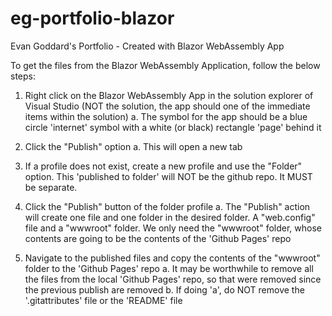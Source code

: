# eg-portfolio-blazor
 Evan Goddard's Portfolio - Created with Blazor WebAssembly App

To get the files from the Blazor WebAssembly Application, follow the below steps:

1. Right click on the Blazor WebAssembly App in the solution explorer of Visual Studio (NOT the solution, the app should one of the immediate items within the solution)
    a. The symbol for the app should be a blue circle 'internet' symbol with a white (or black) rectangle 'page' behind it

2. Click the "Publish" option
    a. This will open a new tab

3. If a profile does not exist, create a new profile and use the "Folder" option. This 'published to folder' will NOT be the github repo. It MUST be separate.
    
4. Click the "Publish" button of the folder profile
    a. The "Publish" action will create one file and one folder in the desired folder. A "web.config" file and a "wwwroot" folder. We only need the "wwwroot" folder, whose contents are going to be the contents of the 'Github Pages' repo

5. Navigate to the published files and copy the contents of the "wwwroot" folder to the 'Github Pages' repo
    a. It may be worthwhile to remove all the files from the local 'Github Pages' repo, so that were removed since the previous publish are removed
    b. If doing 'a', do NOT remove the '.gitattributes' file or the 'README' file